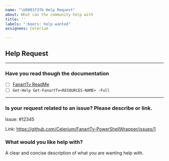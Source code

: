 ```yaml
---
name: "\U0001f37b Help Request"
about: What can the community help with
title: ''
labels: ":beers: help wanted"
assignees: Celerium

---
```


## Help Request

---

### **Have you read though the documentation**

- [ ] [FanartTv ReadMe](https://github.com/Celerium/FanartTv-PowerShellWrapper/blob/main/README.md)
- [ ] `Get-Help Get-FanartTv<RESOURCES-NAME> -Full`

---

### **Is your request related to an issue? Please describe or link.**

Issue: #12345

Link: https://github.com/Celerium/FanartTv-PowerShellWrapper/issues/1

### **What would you like help with?**

A clear and concise description of what you are wanting help with.
